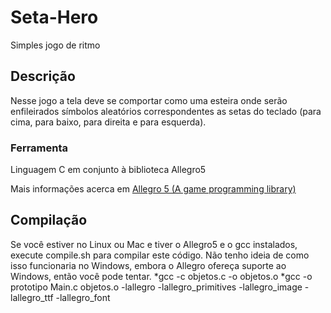 # Seta-Hero
Simples jogo de ritmo

## Descrição
Nesse jogo a tela deve se comportar como uma esteira onde serão enfileirados símbolos aleatórios correspondentes as setas do teclado (para cima, para baixo, para direita e para esquerda).

### Ferramenta
Linguagem C em conjunto à biblioteca Allegro5

Mais informações acerca em [Allegro 5 (A game programming library)](http://liballeg.org/)

## Compilação
Se você estiver no Linux ou Mac e tiver o Allegro5 e o gcc instalados, execute compile.sh para compilar este código. Não tenho ideia de como isso funcionaria no Windows, embora o Allegro ofereça suporte ao Windows, então você pode tentar.
*gcc -c objetos.c -o objetos.o
*gcc -o prototipo Main.c objetos.o -lallegro -lallegro_primitives -lallegro_image -lallegro_ttf -lallegro_font

